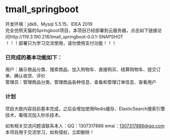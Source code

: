 # tmall_springboot
开发环境：jdk8、Mysql 5.5.15、IDEA 2019   
完全仿照天猫的Springboot项目，本项目已经部署到云服务器，点击如下链接访问http://119.3.190.216/tmall_springboot-0.0.1-SNAPSHOT  
！！！部署只为学习交流使用，请勿使用支付功能！！！   
### 已完成的基本功能如下：      
用户：展示商品分类、搜索商品、加入购物车、直接购买、结算购物车、提交订单、确认收货、评价        
管理员：管理商品分类、管理商品各种信息、查看和管理订单信息、查看用户         
### 计划   
项目大致内容目前基本完成，之后会增加使用Redis缓存、ElasticSearch搜索引擎技术，看情况加入秒杀技术。   

如有相关交流问题请联系本人：QQ：1307317886  emai：1307317886@qq.com  
本项目用于交流学习，如有侵权，立即删除！
